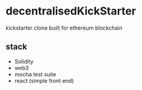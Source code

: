 # decentralisedKickStarter
kickstarter clone built for ethereum blockchain

## stack
- Solidity
- web3
- mocha test suite
- react (simple front end) 

